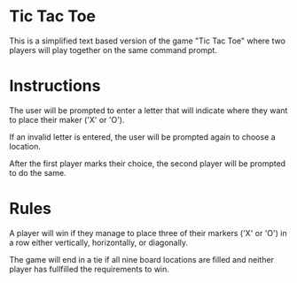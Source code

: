 # Tic Tac Toe

This is a simplified text based version of the game "Tic Tac Toe" where two players will play together on the same command prompt.

# Instructions

The user will be prompted to enter a letter that will indicate where they want to place their maker ('X' or 'O').

If an invalid letter is entered, the user will be prompted again to choose a location.

After the first player marks their choice, the second player will be prompted to do the same.

# Rules

A player will win if they manage to place three of their markers ('X' or 'O') in a row either vertically, horizontally, or diagonally.

The game will end in a tie if all nine board locations are filled and neither player has fullfilled the requirements to win. 

